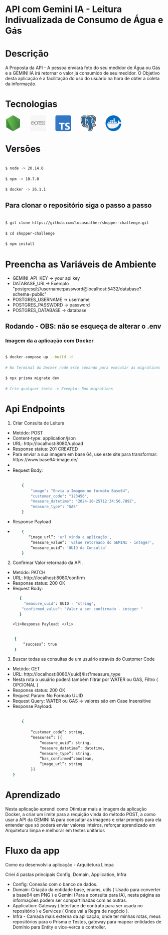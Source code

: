 # API com Gemini IA - Leitura Indivualizada de Consumo de Água e Gás

# Descrição

<p> A Proposta da API - A pessoa enviará foto do seu medidor de Água ou Gás e a GEMINI IA irá retornar 
o valor já consumido de seu medidor. O Objetivo desta aplicação é a facilitação do uso do usuário na hora de obter a coleta da informação.
</p>

# Tecnologias 

<div style="display: flex; gap: 30px;">
    <img alt="NodeJs" src="./assets/node-js.png" style="width:50px;">
    <img alt="Express" src="./assets/express.png" style="width:50px;">
    <img alt="Typescript" src="./assets/typescript.png" style="width:50px;">
    <img alt="Postgresql" src="./assets/postgre.png" style="width:50px;">
    <img alt="Docker" src="./assets/docker.png" style="width:50px;">
</div>

# Versões

```bash

$ node -> 20.14.0

$ npm -> 10.7.0

$ docker -> 26.1.1

```

## Para clonar o repositório siga o passo a passo


```bash

$ git clone https://github.com/lucasnather/shopper-challenge.git

$ cd shopper-challenge

$ npm install

```

# Preencha as Variáveis de Ambiente

- GEMINI_API_KEY -> your api key
- DATABASE_URL-> Exemplo "postgresql://username:password@localhost:5432/database?schema=public"
- POSTGRES_USERNAME -> username
- POSTGRES_PASSWORD -> password
- POSTGRES_DATABASE -> database

## Rodando  - OBS: não se esqueça de alterar o .env

### Imagem da a aplicação com Docker

```bash

$ docker-compose up --build -d

# No Terminal do Docker rode este comando para executar as migrations

$ npx prisma migrate dev

# Crie qualquer texto -> Exemplo: Run migrations

```

# Api Endpoints

1. Criar Consulta de Leitura

<ul>
    <li>Metódo: POST</li>
    <li>Content-type: application/json</li>
    <li>URL: http://localhost:8080/upload</li>
    <li>Response status: 201 CREATED</li>
    <li>Para enviar a sua imagem em base 64, use este site para transformar: https://www.base64-image.de/<li>
    <li>Request Body:</li>

```bash

    {
        "image": "Envia a Imagem no formato Base64",
        "customer_code": "123456",
        "measure_datetime": "2024-10-25T12:34:56.789Z",
        "measure_type": "GAS"
    }

```

<li>Response Payload<li>


```bash
    {
       “image_url”: 'url vinda a aplicação',
        “measure_value”: 'value retornado do GEMINI - integer',
        “measure_uuid”: 'UUID da Consulta'
    }
```

</ul>


2. Confirmar Valor retornado da API.

<ul>
    <li>Metódo: PATCH</li>
    <li>URL: http://localhost:8080/confirm</li>
    <li>Response status: 200 OK</li>
    <li>Request Body: </li>

```bash
   {
     "measure_uuid": UUID - "string",
    "confirmed_value": "Valor a ser confirmado - integer "
   }
```

    <li>Response Payload: </li>
</ul>

```bash

    {
        “success”: true
    }

```
3. Buscar todas as consultas de um usuário através do Customer Code
<ul>
    <li>Metódo: GET</li>
    <li>URL: http://localhost:8080/{uuid}/list?measure_type</li>
    <li>Nesta rota o usuário poderá também filtrar por WATER ou GAS, Filtro ( OPCIONAL )</li>
    <li>Response status: 200 OK</li>
    <li>Request Param: No Formato UUID</li>
    <li>Request Query: WATER ou GAS -> valores são em Case Insensitive</li>
    <li>Response Payload: </li>

```bash

    {

        “customer_code”: string,
        “measures”: [{
            “measure_uuid”: string,
            “measure_datetime”: datetime,
            “measure_type”: string,
            “has_confirmed”:boolean,
            “image_url”: string
        }]
}

```
</ul>

# Aprendizado

<p>Nesta aplicação aprendi como Otimizar mais a imagem da aplicação Docker, a criar um limite para a requição vinda do método POST, a como usar a API da GEMINI IA para consultar as imagens e criar prompts para ela entender que só poderá enviar valores inteiros, reforçar aprendizado em Arquitetura limpa e melhorar em testes unitários</p> 

# Fluxo da app

<p>Como eu desenvolvi a aplicação - Arquitetura Limpa</p>

<p>Criei 4 pastas principais Config, Domain, Application, Infra</p>

- Config: Conexão com o banco de dados.
- Domain: Criação da entidade base, enums, utils ( Usado para converter a base64 em PNG ) e Gemini (Para a consulta para IA), nesta página as informações podem ser compartilhadas com as outras.
- Application: Gateway ( Interface de contrato para ser usada no repositório ) e Services ( Onde vai a Regra de negócio ).
- Infra - Camada mais externa da aplicação, onde ter minhas rotas, meus repositórios para o Prisma e Testes, gateway para mapear entidades de Domínio para Entity e vice-verca e controller.
